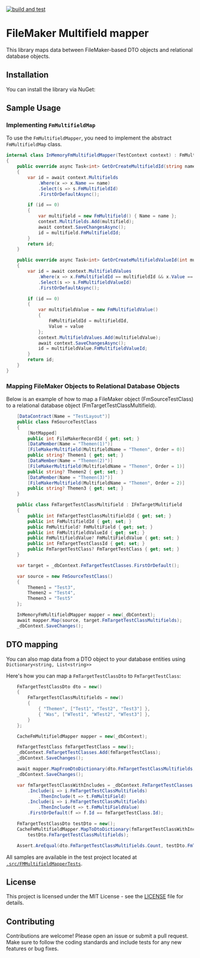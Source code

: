 [![build and test](https://github.com/ipax77/FmMultifieldMapper/actions/workflows/tests.yml/badge.svg)](https://github.com/ipax77/FmMultifieldMapper/actions/workflows/tests.yml)

# FileMaker Multifield mapper

This library maps data between FileMaker-based DTO objects and relational database objects.

## Installation

You can install the library via NuGet:

## Sample Usage

### Implementing `FmMultifieldMap`

To use the `FmMultifieldMapper`, you need to implement the abstract `FmMultifieldMap` class. 

```csharp
internal class InMemoryFmMultifieldMapper(TestContext context) : FmMultifieldMap
{
    public override async Task<int> GetOrCreateMultifieldId(string name)
    {
        var id = await context.Multifields
            .Where(x => x.Name == name)
            .Select(s => s.FmMultifieldId)
            .FirstOrDefaultAsync();

        if (id == 0)
        {
            var multifield = new FmMultifield() { Name = name };
            context.Multifields.Add(multifield);
            await context.SaveChangesAsync();
            id = multifield.FmMultifieldId;
        }
        return id;
    }

    public override async Task<int> GetOrCreateMultifieldValueId(int multifieldId, string value)
    {
        var id = await context.MultifieldValues
            .Where(x => x.FmMultifieldId == multifieldId && x.Value == value)
            .Select(s => s.FmMultifieldValueId)
            .FirstOrDefaultAsync();

        if (id == 0)
        {
            var multifieldValue = new FmMultifieldValue()
            {
                FmMultifieldId = multifieldId,
                Value = value
            };
            context.MultifieldValues.Add(multifieldValue);
            await context.SaveChangesAsync();
            id = multifieldValue.FmMultifieldValueId;
        }
        return id;
    }
}
```

### Mapping FileMaker Objects to Relational Database Objects

Below is an example of how to map a FileMaker object (FmSourceTestClass) to a relational database object (FmTargetTestClassMultifield).

```csharp
    [DataContract(Name = "TestLayout")]
    public class FmSourceTestClass
    {
        [NotMapped]
        public int FileMakerRecordId { get; set; }
        [DataMember(Name = "Themen(1)")]
        [FileMakerMultifield(MultifieldName = "Themen", Order = 0)]
        public string? Themen1 { get; set; }
        [DataMember(Name = "Themen(2)")]
        [FileMakerMultifield(MultifieldName = "Themen", Order = 1)]
        public string? Themen2 { get; set; }
        [DataMember(Name = "Themen(3)")]
        [FileMakerMultifield(MultifieldName = "Themen", Order = 2)]
        public string? Themen3 { get; set; }
    }

    public class FmTargetTestClassMultifield : IFmTargetMultifield
    {
        public int FmTargetTestClassMultifieldId { get; set; }
        public int FmMultifieldId { get; set; }
        public FmMultifield? FmMultiField { get; set; }
        public int FmMultifieldValueId { get; set; }
        public FmMultifieldValue? FmMultiFieldValue { get; set; }
        public int FmTargetTestClassId { get; set; }
        public FmTargetTestClass? FmTargetTestClass { get; set; }
    }

    var target = _dbContext.FmTargetTestClasses.FirstOrDefault();

    var source = new FmSourceTestClass()
    {
        Themen1 = "Test3",
        Themen2 = "Test4",
        Themen3 = "Test5"
    };

    InMemoryFmMultifieldMapper mapper = new(_dbContext);
    await mapper.Map(source, target.FmTargetTestClassMultifields);
    _dbContext.SaveChanges();
```

## DTO mapping

You can also map data from a DTO object to your database entities using `Dictionary<string, List<string>>`

Here's how you can map a `FmTargetTestClassDto` to `FmTargetTestClass`:

```csharp
    FmTargetTestClassDto dto = new()
    {
        FmTargetTestClassMultifields = new()
        {
            { "Themen", ["Test1", "Test2", "Test3"] },
            { "Was", ["WTest1", "WTest2", "WTest3"] },
        }
    };

    CacheFmMultifieldMapper mapper = new(_dbContext);

    FmTargetTestClass fmTargetTestClass = new();
    _dbContext.FmTargetTestClasses.Add(fmTargetTestClass);
    _dbContext.SaveChanges();

    await mapper.MapFromDtoDictionary(dto.FmTargetTestClassMultifields, fmTargetTestClass.FmTargetTestClassMultifields);
    _dbContext.SaveChanges();

    var fmTargetTestClassWithIncludes = _dbContext.FmTargetTestClasses
        .Include(i => i.FmTargetTestClassMultifields)
            .ThenInclude(t => t.FmMultiField)
        .Include(i => i.FmTargetTestClassMultifields)
            .ThenInclude(t => t.FmMultiFieldValue)
        .FirstOrDefault(f => f.Id == fmTargetTestClass.Id);

    FmTargetTestClassDto testDto = new();
    CacheFmMultifieldMapper.MapToDtoDictionary(fmTargetTestClassWithIncludes.FmTargetTestClassMultifields,
        testDto.FmTargetTestClassMultifields);

    Assert.AreEqual(dto.FmTargetTestClassMultifields.Count, testDto.FmTargetTestClassMultifields.Count);
```

All samples are available in the test project located at [`.src/FMMultifieldMapperTests`](./src/FMMultifieldMapperTests).

## License

This project is licensed under the MIT License - see the [LICENSE](LICENSE) file for details.

## Contributing

Contributions are welcome! Please open an issue or submit a pull request. Make sure to follow the coding standards and include tests for any new features or bug fixes.

